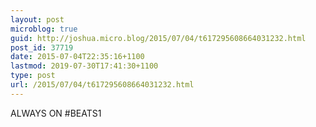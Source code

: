 ```yaml
---
layout: post
microblog: true
guid: http://joshua.micro.blog/2015/07/04/t617295608664031232.html
post_id: 37719
date: 2015-07-04T22:35:16+1100
lastmod: 2019-07-30T17:41:30+1100
type: post
url: /2015/07/04/t617295608664031232.html
---
```

ALWAYS ON #BEATS1
